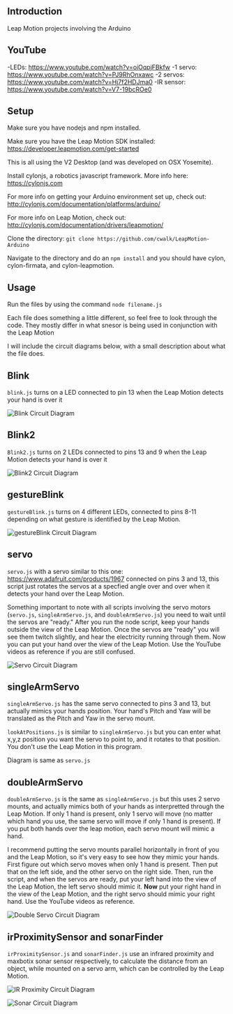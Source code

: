 ## Introduction

Leap Motion projects involving the Arduino

## YouTube

-LEDs: https://www.youtube.com/watch?v=oiOqpjFBkfw
-1 servo: https://www.youtube.com/watch?v=PJ9RhOnxawc
-2 servos: https://www.youtube.com/watch?v=Hj7f2HDJma0
-IR sensor: https://www.youtube.com/watch?v=V7-19bcROe0

## Setup

Make sure you have nodejs and npm installed.

Make sure you have the Leap Motion SDK installed: https://developer.leapmotion.com/get-started

This is all using the V2 Desktop (and was developed on OSX Yosemite).

Install cylonjs, a robotics javascript framework. More info here: https://cylonjs.com

For more info on getting your Arduino environment set up, check out: http://cylonjs.com/documentation/platforms/arduino/

For more info on Leap Motion, check out: http://cylonjs.com/documentation/drivers/leapmotion/

Clone the directory: `git clone https://github.com/cwalk/LeapMotion-Arduino`

Navigate to the directory and do an `npm install` and you should have cylon, cylon-firmata, and cylon-leapmotion.

## Usage

Run the files by using the command `node filename.js`

Each file does something a little different, so feel free to look through the code. They mostly differ in what snesor is being used in conjunction with the Leap Motion

I will include the circuit diagrams below, with a small description about what the file does.

## Blink

`blink.js` turns on a LED connected to pin 13 when the Leap Motion detects your hand is over it

![Blink Circuit Diagram](/blink_bb.png?raw=true "Blink Circuit Diagram")

## Blink2

`Blink2.js` turns on 2 LEDs connected to pins 13 and 9 when the Leap Motion detects your hand is over it

![Blink2 Circuit Diagram](/blink2_bb.png?raw=true "Blink2 Circuit Diagram")

## gestureBlink

`gestureBlink.js` turns on 4 different LEDs, connected to pins 8-11 depending on what gesture is identified by the Leap Motion.

![gestureBlink Circuit Diagram](/gestureBlink_bb.png?raw=true "gestureBlink Circuit Diagram")

## servo

`servo.js` with a servo similar to this one: https://www.adafruit.com/products/1967 connected on pins 3 and 13, this script just rotates the servos at a specfied angle over and over when it detects your hand over the Leap Motion.

Something important to note with all scripts involving the servo motors (`servo.js`, `singleArmServo.js`, and `doubleArmServo.js`) you need to wait until the servos are "ready." After you run the node script, keep your hands outside the view of the Leap Motion. Once the servos are "ready" you will see them twitch slightly, and hear the electricity running through them. Now you can put your hand over the view of the Leap Motion. Use the YouTube videos as reference if you are still confused.

![Servo Circuit Diagram](/servo.png?raw=true "Servo Circuit Diagram")

## singleArmServo

`singleArmServo.js` has the same servo connected to pins 3 and 13, but actually mimics your hands position. Your hand's Pitch and Yaw will be translated as the Pitch and Yaw in the servo mount.

`lookAtPositions.js` is similar to `singleArmServo.js` but you can enter what x,y,z position you want the servo to point to, and it rotates to that position. You don't use the Leap Motion in this program.

Diagram is same as `servo.js`

## doubleArmServo

`doubleArmServo.js` is the same as `singleArmServo.js` but this uses 2 servo mounts, and actually mimics both of your hands as interpretted through the Leap Motion. If only 1 hand is present, only 1 servo will move (no matter which hand you use, the same servo will move if only 1 hand is present). If you put both hands over the leap motion, each servo mount will mimic a hand. 

I recommend putting the servo mounts parallel horizontally in front of you and the Leap Motion, so it's very easy to see how they mimic your hands. First figure out which servo moves when only 1 hand is present. Then put that on the left side, and the other servo on the right side. Then, run the script, and when the servos are ready, put your left hand into the view of the Leap Motion, the left servo should mimic it. **Now** put your right hand in the view of the Leap Motion, and the right servo should mimic your right hand. Use the YouTube videos as reference.

![Double Servo Circuit Diagram](/doubleArmServo_bb.png?raw=true "Double Servo Circuit Diagram")

## irProximitySensor and sonarFinder

`irProximitySensor.js` and `sonarFinder.js` use an infrared proximity and maxbotix sonar sensor respectively, to calculate the distance from an object, while mounted on a servo arm, which can be controlled by the Leap Motion.

![IR Proximity Circuit Diagram](/irProximitySensor_bb.png?raw=true "IR Proximity Circuit Diagram")

![Sonar Circuit Diagram](/sonarFinder_bb.png?raw=true "Sonar Circuit Diagram")
